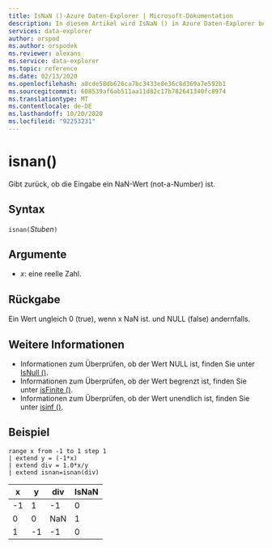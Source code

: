 ```yaml
---
title: IsNaN ()-Azure Daten-Explorer | Microsoft-Dokumentation
description: In diesem Artikel wird IsNaN () in Azure Daten-Explorer beschrieben.
services: data-explorer
author: orspod
ms.author: orspodek
ms.reviewer: alexans
ms.service: data-explorer
ms.topic: reference
ms.date: 02/13/2020
ms.openlocfilehash: a8cde58db626ca7bc3433e8e36c8d369a7e592b1
ms.sourcegitcommit: 608539af6ab511aa11d82c17b782641340fc8974
ms.translationtype: MT
ms.contentlocale: de-DE
ms.lasthandoff: 10/20/2020
ms.locfileid: "92253231"
---
```

# <a name="isnan"></a>isnan()

Gibt zurück, ob die Eingabe ein NaN-Wert (not-a-Number) ist.  

## <a name="syntax"></a>Syntax

`isnan(`*Stuben*`)`

## <a name="arguments"></a>Argumente

* *x*: eine reelle Zahl.

## <a name="returns"></a>Rückgabe

Ein Wert ungleich 0 (true), wenn x NaN ist. und NULL (false) andernfalls.

## <a name="see-also"></a>Weitere Informationen

* Informationen zum Überprüfen, ob der Wert NULL ist, finden Sie unter [IsNull ()](isnullfunction.md).
* Informationen zum Überprüfen, ob der Wert begrenzt ist, finden Sie unter [isFinite ()](isfinitefunction.md).
* Informationen zum Überprüfen, ob der Wert unendlich ist, finden Sie unter [isinf ()](isinffunction.md).

## <a name="example"></a>Beispiel

```kusto
range x from -1 to 1 step 1
| extend y = (-1*x) 
| extend div = 1.0*x/y
| extend isnan=isnan(div)
```

|x|y|div|IsNaN|
|---|---|---|---|
|-1|1|-1|0|
|0|0|NaN|1|
|1|-1|-1|0|